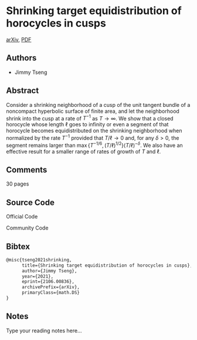 
# Shrinking target equidistribution of horocycles in cusps

[arXiv](https://arxiv.org/abs/2106.0836), [PDF](https://arxiv.org/pdf/2106.0836.pdf)

## Authors

- Jimmy Tseng

## Abstract

Consider a shrinking neighborhood of a cusp of the unit tangent bundle of a noncompact hyperbolic surface of finite area, and let the neighborhood shrink into the cusp at a rate of $T^{-1}$ as $T \rightarrow \infty$. We show that a closed horocycle whose length $\ell$ goes to infinity or even a segment of that horocycle becomes equidistributed on the shrinking neighborhood when normalized by the rate $T^{-1}$ provided that $T/\ell \rightarrow 0$ and, for any $\delta>0$, the segment remains larger than $\max\left\{T^{-1/6},\left(T/\ell\right)^{1/2}\right\}\left(T/\ell\right)^{-\delta}$. We also have an effective result for a smaller range of rates of growth of $T$ and $\ell$.

## Comments

30 pages

## Source Code

Official Code



Community Code



## Bibtex

```tex
@misc{tseng2021shrinking,
      title={Shrinking target equidistribution of horocycles in cusps}, 
      author={Jimmy Tseng},
      year={2021},
      eprint={2106.00836},
      archivePrefix={arXiv},
      primaryClass={math.DS}
}
```

## Notes

Type your reading notes here...

